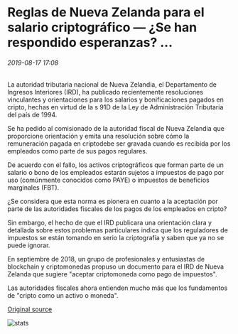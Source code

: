 # Reglas de Nueva Zelanda para el salario criptográfico — ¿Se han respondido esperanzas? ...

###### 2019-08-17 17:08

La autoridad tributaria nacional de Nueva Zelandia, el Departamento de Ingresos Interiores (IRD), ha publicado recientemente resoluciones vinculantes y orientaciones para los salarios y bonificaciones pagados en cripto, hechas en virtud de la s 91D de la Ley de Administración Tributaria del país de 1994.

Se ha pedido al comisionado de la autoridad fiscal de Nueva Zelandia que proporcione orientación y emita una resolución sobre cómo la remuneración pagada en criptodebe ser gravada cuando es recibida por los empleados como parte de sus pagos regulares.

De acuerdo con el fallo, los activos criptográficos que forman parte de un salario o bono de los empleados estarán sujetos a impuestos de pago por uso (comúnmente conocidos como PAYE) o impuestos de beneficios marginales (FBT).

¿Se considera que esta norma es pionera en cuanto a la aceptación por parte de las autoridades fiscales de los pagos de los empleados en cripto?

Sin embargo, el hecho de que el IRD publicara una orientación clara y detallada sobre estos problemas particulares indica que los reguladores de impuestos se están tomando en serio la criptografía y saben que ya no se puede ignorar.

En septiembre de 2018, un grupo de profesionales y entusiastas de blockchain y criptomonedas propuso un documento para el IRD de Nueva Zelanda que sugiere "aceptar criptomoneda como pago de impuestos".

Las autoridades fiscales ahora entienden mucho más que los fundamentos de "cripto como un activo o moneda".

[Original source](https://cointelegraph.com/news/new-zealand-rules-for-crypto-salary-have-hopes-been-answered)

![stats](https://c.statcounter.com/11760860/0/a89fa40b/1/ "stats")